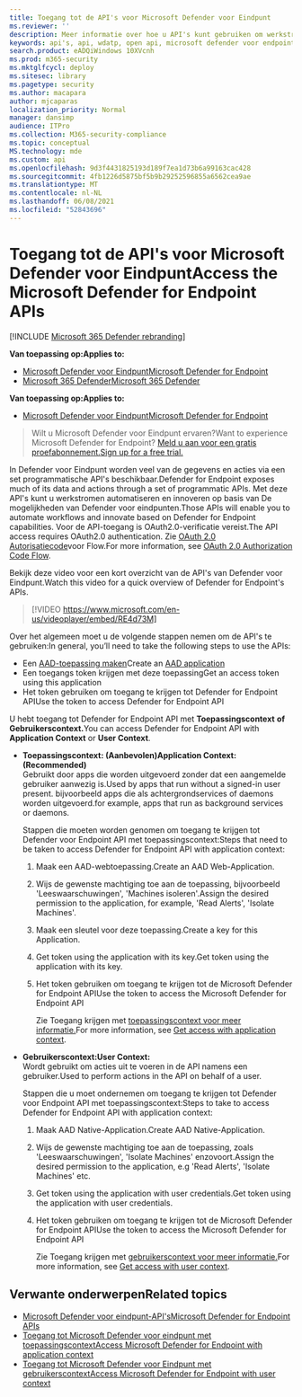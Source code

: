 ```yaml
---
title: Toegang tot de API's voor Microsoft Defender voor Eindpunt
ms.reviewer: ''
description: Meer informatie over hoe u API's kunt gebruiken om werkstromen te automatiseren en te innoveren op basis van de mogelijkheden van Microsoft Defender voor eindpunten
keywords: api's, api, wdatp, open api, microsoft defender voor endpoint api, microsoft defender atp, openbare api, ondersteunde api's, waarschuwingen, apparaat, gebruiker, domein, ip, bestand, geavanceerd zoeken, query
search.product: eADQiWindows 10XVcnh
ms.prod: m365-security
ms.mktglfcycl: deploy
ms.sitesec: library
ms.pagetype: security
ms.author: macapara
author: mjcaparas
localization_priority: Normal
manager: dansimp
audience: ITPro
ms.collection: M365-security-compliance
ms.topic: conceptual
MS.technology: mde
ms.custom: api
ms.openlocfilehash: 9d3f4431825193d189f7ea1d73b6a99163cac428
ms.sourcegitcommit: 4fb1226d5875bf5b9b29252596855a6562cea9ae
ms.translationtype: MT
ms.contentlocale: nl-NL
ms.lasthandoff: 06/08/2021
ms.locfileid: "52843696"
---
```

# <a name="access-the-microsoft-defender-for-endpoint-apis"></a><span data-ttu-id="8ed08-104">Toegang tot de API's voor Microsoft Defender voor Eindpunt</span><span class="sxs-lookup"><span data-stu-id="8ed08-104">Access the Microsoft Defender for Endpoint APIs</span></span> 

[!INCLUDE [Microsoft 365 Defender rebranding](../../includes/microsoft-defender.md)]

<span data-ttu-id="8ed08-105">**Van toepassing op:**</span><span class="sxs-lookup"><span data-stu-id="8ed08-105">**Applies to:**</span></span>
- [<span data-ttu-id="8ed08-106">Microsoft Defender voor Eindpunt</span><span class="sxs-lookup"><span data-stu-id="8ed08-106">Microsoft Defender for Endpoint</span></span>](https://go.microsoft.com/fwlink/p/?linkid=2154037)
- [<span data-ttu-id="8ed08-107">Microsoft 365 Defender</span><span class="sxs-lookup"><span data-stu-id="8ed08-107">Microsoft 365 Defender</span></span>](https://go.microsoft.com/fwlink/?linkid=2118804)


<span data-ttu-id="8ed08-108">**Van toepassing op:**</span><span class="sxs-lookup"><span data-stu-id="8ed08-108">**Applies to:**</span></span> 
- [<span data-ttu-id="8ed08-109">Microsoft Defender voor Eindpunt</span><span class="sxs-lookup"><span data-stu-id="8ed08-109">Microsoft Defender for Endpoint</span></span>](https://go.microsoft.com/fwlink/?linkid=2154037)

> <span data-ttu-id="8ed08-110">Wilt u Microsoft Defender voor Eindpunt ervaren?</span><span class="sxs-lookup"><span data-stu-id="8ed08-110">Want to experience Microsoft Defender for Endpoint?</span></span> [<span data-ttu-id="8ed08-111">Meld u aan voor een gratis proefabonnement.</span><span class="sxs-lookup"><span data-stu-id="8ed08-111">Sign up for a free trial.</span></span>](https://www.microsoft.com/microsoft-365/windows/microsoft-defender-atp?ocid=docs-wdatp-exposedapis-abovefoldlink) 



<span data-ttu-id="8ed08-112">In Defender voor Eindpunt worden veel van de gegevens en acties via een set programmatische API's beschikbaar.</span><span class="sxs-lookup"><span data-stu-id="8ed08-112">Defender for Endpoint exposes much of its data and actions through a set of programmatic APIs.</span></span> <span data-ttu-id="8ed08-113">Met deze API's kunt u werkstromen automatiseren en innoveren op basis van De mogelijkheden van Defender voor eindpunten.</span><span class="sxs-lookup"><span data-stu-id="8ed08-113">Those APIs will enable you to automate workflows and innovate based on Defender for Endpoint capabilities.</span></span> <span data-ttu-id="8ed08-114">Voor de API-toegang is OAuth2.0-verificatie vereist.</span><span class="sxs-lookup"><span data-stu-id="8ed08-114">The API access requires OAuth2.0 authentication.</span></span> <span data-ttu-id="8ed08-115">Zie [OAuth 2.0 Autorisatiecode](/azure/active-directory/develop/active-directory-v2-protocols-oauth-code)voor Flow.</span><span class="sxs-lookup"><span data-stu-id="8ed08-115">For more information, see [OAuth 2.0 Authorization Code Flow](/azure/active-directory/develop/active-directory-v2-protocols-oauth-code).</span></span>

<span data-ttu-id="8ed08-116">Bekijk deze video voor een kort overzicht van de API's van Defender voor Eindpunt.</span><span class="sxs-lookup"><span data-stu-id="8ed08-116">Watch this video for a quick overview of Defender for Endpoint's APIs.</span></span> 
>[!VIDEO https://www.microsoft.com/en-us/videoplayer/embed/RE4d73M]

<span data-ttu-id="8ed08-117">Over het algemeen moet u de volgende stappen nemen om de API's te gebruiken:</span><span class="sxs-lookup"><span data-stu-id="8ed08-117">In general, you’ll need to take the following steps to use the APIs:</span></span>
- <span data-ttu-id="8ed08-118">Een [AAD-toepassing maken](/microsoft-365/security/defender-endpoint/exposed-apis-create-app-nativeapp)</span><span class="sxs-lookup"><span data-stu-id="8ed08-118">Create an [AAD application](/microsoft-365/security/defender-endpoint/exposed-apis-create-app-nativeapp)</span></span>
- <span data-ttu-id="8ed08-119">Een toegangs token krijgen met deze toepassing</span><span class="sxs-lookup"><span data-stu-id="8ed08-119">Get an access token using this application</span></span>
- <span data-ttu-id="8ed08-120">Het token gebruiken om toegang te krijgen tot Defender for Endpoint API</span><span class="sxs-lookup"><span data-stu-id="8ed08-120">Use the token to access Defender for Endpoint API</span></span>


<span data-ttu-id="8ed08-121">U hebt toegang tot Defender for Endpoint API met **Toepassingscontext** **of Gebruikerscontext.**</span><span class="sxs-lookup"><span data-stu-id="8ed08-121">You can access Defender for Endpoint API with **Application Context** or **User Context**.</span></span>

- <span data-ttu-id="8ed08-122">**Toepassingscontext: (Aanbevolen)**</span><span class="sxs-lookup"><span data-stu-id="8ed08-122">**Application Context: (Recommended)**</span></span> <br>
    <span data-ttu-id="8ed08-123">Gebruikt door apps die worden uitgevoerd zonder dat een aangemelde gebruiker aanwezig is.</span><span class="sxs-lookup"><span data-stu-id="8ed08-123">Used by apps that run without a signed-in user present.</span></span> <span data-ttu-id="8ed08-124">bijvoorbeeld apps die als achtergrondservices of daemons worden uitgevoerd.</span><span class="sxs-lookup"><span data-stu-id="8ed08-124">for example, apps that run as background services or daemons.</span></span>

    <span data-ttu-id="8ed08-125">Stappen die moeten worden genomen om toegang te krijgen tot Defender voor Endpoint API met toepassingscontext:</span><span class="sxs-lookup"><span data-stu-id="8ed08-125">Steps that need to be taken to access Defender for Endpoint API with application context:</span></span>

  1. <span data-ttu-id="8ed08-126">Maak een AAD-webtoepassing.</span><span class="sxs-lookup"><span data-stu-id="8ed08-126">Create an AAD Web-Application.</span></span>
  2. <span data-ttu-id="8ed08-127">Wijs de gewenste machtiging toe aan de toepassing, bijvoorbeeld 'Leeswaarschuwingen', 'Machines isoleren'.</span><span class="sxs-lookup"><span data-stu-id="8ed08-127">Assign the desired permission to the application, for example, 'Read Alerts', 'Isolate Machines'.</span></span> 
  3. <span data-ttu-id="8ed08-128">Maak een sleutel voor deze toepassing.</span><span class="sxs-lookup"><span data-stu-id="8ed08-128">Create a key for this Application.</span></span>
  4. <span data-ttu-id="8ed08-129">Get token using the application with its key.</span><span class="sxs-lookup"><span data-stu-id="8ed08-129">Get token using the application with its key.</span></span>
  5. <span data-ttu-id="8ed08-130">Het token gebruiken om toegang te krijgen tot de Microsoft Defender for Endpoint API</span><span class="sxs-lookup"><span data-stu-id="8ed08-130">Use the token to access the Microsoft Defender for Endpoint API</span></span>

     <span data-ttu-id="8ed08-131">Zie Toegang krijgen met [toepassingscontext voor meer informatie.](exposed-apis-create-app-webapp.md)</span><span class="sxs-lookup"><span data-stu-id="8ed08-131">For more information, see [Get access with application context](exposed-apis-create-app-webapp.md).</span></span>


- <span data-ttu-id="8ed08-132">**Gebruikerscontext:**</span><span class="sxs-lookup"><span data-stu-id="8ed08-132">**User Context:**</span></span> <br>
    <span data-ttu-id="8ed08-133">Wordt gebruikt om acties uit te voeren in de API namens een gebruiker.</span><span class="sxs-lookup"><span data-stu-id="8ed08-133">Used to perform actions in the API on behalf of a user.</span></span>

    <span data-ttu-id="8ed08-134">Stappen die u moet ondernemen om toegang te krijgen tot Defender voor Endpoint API met toepassingscontext:</span><span class="sxs-lookup"><span data-stu-id="8ed08-134">Steps to take to access Defender for Endpoint API with application context:</span></span>

  1. <span data-ttu-id="8ed08-135">Maak AAD Native-Application.</span><span class="sxs-lookup"><span data-stu-id="8ed08-135">Create AAD Native-Application.</span></span>
  2. <span data-ttu-id="8ed08-136">Wijs de gewenste machtiging toe aan de toepassing, zoals 'Leeswaarschuwingen', 'Isolate Machines' enzovoort.</span><span class="sxs-lookup"><span data-stu-id="8ed08-136">Assign the desired permission to the application, e.g 'Read Alerts', 'Isolate Machines' etc.</span></span> 
  3. <span data-ttu-id="8ed08-137">Get token using the application with user credentials.</span><span class="sxs-lookup"><span data-stu-id="8ed08-137">Get token using the application with user credentials.</span></span>
  4. <span data-ttu-id="8ed08-138">Het token gebruiken om toegang te krijgen tot de Microsoft Defender for Endpoint API</span><span class="sxs-lookup"><span data-stu-id="8ed08-138">Use the token to access the Microsoft Defender for Endpoint API</span></span>

     <span data-ttu-id="8ed08-139">Zie Toegang krijgen met [gebruikerscontext voor meer informatie.](exposed-apis-create-app-nativeapp.md)</span><span class="sxs-lookup"><span data-stu-id="8ed08-139">For more information, see [Get access with user context](exposed-apis-create-app-nativeapp.md).</span></span>


## <a name="related-topics"></a><span data-ttu-id="8ed08-140">Verwante onderwerpen</span><span class="sxs-lookup"><span data-stu-id="8ed08-140">Related topics</span></span>
- [<span data-ttu-id="8ed08-141">Microsoft Defender voor eindpunt-API's</span><span class="sxs-lookup"><span data-stu-id="8ed08-141">Microsoft Defender for Endpoint APIs</span></span>](exposed-apis-list.md)
- [<span data-ttu-id="8ed08-142">Toegang tot Microsoft Defender voor eindpunt met toepassingscontext</span><span class="sxs-lookup"><span data-stu-id="8ed08-142">Access Microsoft Defender for Endpoint with application context</span></span>](exposed-apis-create-app-webapp.md)
- [<span data-ttu-id="8ed08-143">Toegang tot Microsoft Defender voor Eindpunt met gebruikerscontext</span><span class="sxs-lookup"><span data-stu-id="8ed08-143">Access Microsoft Defender for Endpoint with user context</span></span>](exposed-apis-create-app-nativeapp.md)
